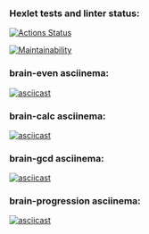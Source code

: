 ### Hexlet tests and linter status:
[![Actions Status](https://github.com/hidoshik/frontend-project-44/actions/workflows/hexlet-check.yml/badge.svg)](https://github.com/hidoshik/frontend-project-44/actions)

[![Maintainability](https://api.codeclimate.com/v1/badges/fbcd269404b140f1fce3/maintainability)](https://codeclimate.com/github/hidoshik/frontend-project-44/maintainability)

### brain-even asciinema:
[![asciicast](https://asciinema.org/a/qlEL8l4ZQw4fhUK8Iy0PEJvwV.svg)](https://asciinema.org/a/qlEL8l4ZQw4fhUK8Iy0PEJvwV)

### brain-calc asciinema:
[![asciicast](https://asciinema.org/a/Hmxh2JHOW1zm38IpHtFi5P8SM.svg)](https://asciinema.org/a/Hmxh2JHOW1zm38IpHtFi5P8SM)

### brain-gcd asciinema:
[![asciicast](https://asciinema.org/a/GHZrnKFG5GJ3dLX4RlDicJu1M.svg)](https://asciinema.org/a/GHZrnKFG5GJ3dLX4RlDicJu1M)

### brain-progression asciinema:
[![asciicast](https://asciinema.org/a/bBttsxLyFIxkSRyUscPZbKQQI.svg)](https://asciinema.org/a/bBttsxLyFIxkSRyUscPZbKQQI)
